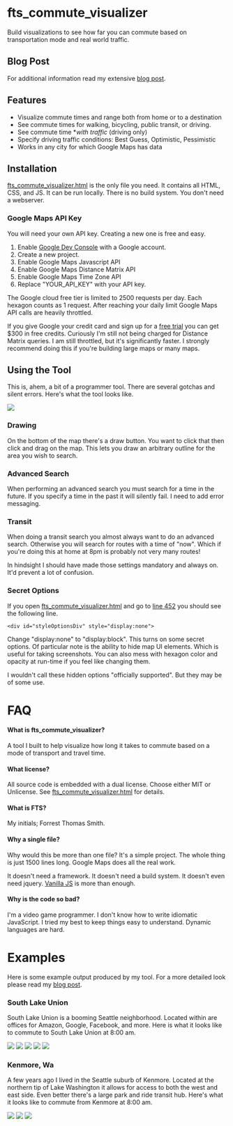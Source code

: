 fts_commute_visualizer
===

Build visualizations to see how far you can commute based on transportation mode and real world traffic.

## Blog Post

For additional information read my extensive [blog post](https://blog.forrestthewoods.com/visualizing-commute-times-378009330ffa).

## Features

* Visualize commute times and range both from home or to a destination
* See commute times for walking, bicycling, public transit, or driving.
* See commute time **with traffic* (driving only)
* Specify driving traffic conditions: Best Guess, Optimistic, Pessimistic
* Works in any city for which Google Maps has data


## Installation

[fts_commute_visualizer.html](fts_commute_visualizer.html) is the only file you need. It contains all HTML, CSS, and JS. It can be run locally. There is no build system. You don't need a webserver.


### Google Maps API Key

You will need your own API key. Creating a new one is free and easy.

1. Enable [Google Dev Console](https://console.developers.google.com) with a Google account.
2. Create a new project.
3. Enable Google Maps Javascript API
4. Enable Google Maps Distance Matrix API
5. Enable Google Maps Time Zone API
6. Replace "YOUR_API_KEY" with your API key.

The Google cloud free tier is limited to 2500 requests per day. Each hexagon counts as 1 request. After reaching your daily limit Google Maps API calls are heavily throttled.

If you give Google your credit card and sign up for a [free trial](https://cloud.google.com/free/?hl=en_US&_ga=1.18292089.1130590081.1487912420) you can get $300 in free credits. Curiously I'm still not being charged for Distance Matrix queries. I am still throttled, but it's significantly faster. I strongly recommend doing this if you're building large maps or many maps.

## Using the Tool

This is, ahem, a bit of a programmer tool. There are several gotchas and silent errors. Here's what the tool looks like.

![](/examples/tool.png?raw=true)

### Drawing

On the bottom of the map there's a draw button. You want to click that then click and drag on the map. This lets you draw an arbitrary outline for the area you wish to search.

### Advanced Search

When performing an advanced search you must search for a time in the future. If you specify a time in the past it will silently fail. I need to add error messaging.

### Transit

When doing a transit search you almost always want to do an advanced search. Otherwise you will search for routes with a time of "now". Which if you're doing this at home at 8pm is probably not very many routes!

In hindsight I should have made those settings mandatory and always on. It'd prevent a lot of confusion.

### Secret Options

If you open [fts_commute_visualizer.html](fts_commute_visualizer.html) and go to [line 452](https://github.com/forrestthewoods/fts_commute_visualizer/blob/master/fts_commute_visualizer.html#L452) you should see the following line.
            
```
<div id="styleOptionsDiv" style="display:none">
```

Change "display:none" to "display:block". This turns on some secret options. Of particular note is the ability to hide map UI elements. Which is useful for taking screenshots. You can also mess with hexagon color and opacity at run-time if you feel like changing them.

I wouldn't call these hidden options "officially supported". But they may be of some use.


FAQ
===

#### What is fts_commute_visualizer?
A tool I built to help visualize how long it takes to commute based on a mode of transport and travel time.

#### What license?
All source code is embedded with a dual license. Choose either MIT or Unlicense. See [fts_commute_visualizer.html](fts_commute_visualizer.html) for details.

#### What is FTS?
My initials; Forrest Thomas Smith.

#### Why a single file?
Why would this be more than one file? It's a simple project. The whole thing is just 1500 lines long. Google Maps does all the real work.

It doesn't need a framework. It doesn't need a build system. It doesn't even need jquery. [Vanilla JS](http://vanilla-js.com/) is more than enough.

#### Why is the code so bad?
I'm a video game programmer. I don't know how to write idiomatic JavaScript. I tried my best to keep things easy to understand. Dynamic languages are hard.


Examples 
===

Here is some example output produced by my tool. For a more detailed look please read my [blog post](https://blog.forrestthewoods.com/visualizing-commute-times-378009330ffa).

### South Lake Union

South Lake Union is a booming Seattle neighborhood. Located within are offices for Amazon, Google, Facebook, and more. Here is what it looks like to commute to South Lake Union at 8:00 am.

![](/examples/southlakeunion_0.png?raw=true)
![](/examples/southlakeunion_1.png?raw=true)
![](/examples/southlakeunion_2.png?raw=true)
![](/examples/southlakeunion_3.png?raw=true)
![](/examples/southlakeunion_4.png?raw=true)

### Kenmore, Wa

A few years ago I lived in the Seattle suburb of Kenmore. Located at the northern tip of Lake Washington it allows for access to both the west and east side. Even better there's a large park and ride transit hub. Here's what it looks like to commute from Kenmore at 8:00 am.

![](/examples/kenmore_0.png?raw=true)
![](/examples/kenmore_1.png?raw=true)
![](/examples/kenmore_2.png?raw=true)


